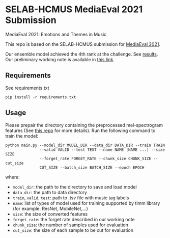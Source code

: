 # SELAB-HCMUS MediaEval 2021 Submission

MediaEval 2021: Emotions and Themes in Music

This repo is based on the SELAB-HCMUS submission for [MediaEval 2021](https://multimediaeval.github.io/editions/2021/tasks/music/). 

Our ensemble model achieved the 4th rank at the challenge. See [results](https://multimediaeval.github.io/2021-Emotion-and-Theme-Recognition-in-Music-Task/results). Our preliminary working note is available in [this link](https://2021.multimediaeval.com/paper44.pdf).

## Requirements
See requirements.txt
```
pip install -r requirements.txt
```
## Usage
Please prepair the directory containing the preprocessed mel-spectrogram features (See [this repo](https://github.com/MTG/mtg-jamendo-dataset) for more details). Run the following command to train the model:
```
python main.py --model_dir MODEL_DIR --data_dir DATA_DIR --train TRAIN
               --valid VALID --test TEST --name NAME [NAME ...] --size SIZE
               --forget_rate FORGET_RATE --chunk_size CHUNK_SIZE --cut_size
               CUT_SIZE --batch_size BATCH_SIZE --epoch EPOCH
```
where: 
* `model_dir`: the path to the directory to save and load model
* `data_dir`: the path to data directory
* `train`, `valid`, `test`: path to .tsv file with music tag labels
* `name`: list of types of model used for training supported by timm library (for example: ResNet, MobileNet,...)
* `size`: the size of converted features
* `forget_rate`: the forget rate described in our working note
* `chunk_size`: the number of samples used for evaluation
* `cut_size`: the size of each sample to be cut for evaluation 

